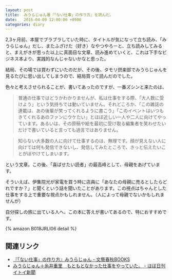 ```yaml
---
layout: post
title:  みうらじゅん著『「ない仕事」の作り方』を読んだ。
date:   2016-04-09 12:00:00 +0900
categories: diary
---
```


2,3ヶ月前、本屋でブラブラしていた時に、タイトルが気になって立ち読み、「みうらじゅん」だし、またふざけた（好き）なやつやろーと、立ち読みしてみると、まえがきが思った以上に真面目な文章、読み進めていくと、これは下手なビジネス本より、実践的なんじゃないかなと思った。

結局、その場では買わずにいたのだが、その後、タモリ倶楽部でみうらじゅんを見るたびに思い出してしまうので、結局買って読んだのでした。

色々と考えさせられることが、書いてあったのですが、一番ズシンと来たのは、

> 普通の仕事ではどうかわかりませんが、私は仕事をする際、「大人数に受けよう」という気持ちでは動いていません。それどころか、「この雑誌の連載は、あの後輩が笑ってくれるように書こう」「このイベントはいつもきてくれるあのファンにウケたい」とほぼ近しい一人や二人に向けてやっています。あるいは、その原稿や絵を最初に受け取る編集者を笑わせたいだけで書いていると言っても過言ではありません。

> 知らない大多数の人に向けて仕事するのは、無理です。顔が見えない人に向けては何も発信できないし、発信してみたところで、きっと伝えたいことがぼやけてしまいます。

という文章。この後、「喜ばせたい読者」の最高峰として、母親をあげています。

そういえば、伊集院光が家電を買う時に店員に「あなたの母親に売るとしたらどれですか？」と聞くという話を聞いたことがあります。この視点はちゃんとした仕事をする上で重要な視点かもしれません。（人によって母親でないかもしれませんが）

自分探しの旅に出ている人へ、この本に答えが書いてあるので、特におすすめです。

{% amazon B018JRLI06 detail %}

## 関連リンク

- [『「ない仕事」の作り方』みうらじゅん - 文藝春秋BOOKS](http://books.bunshun.jp/ud/book/num/9784163903699 "『「ない仕事」の作り方』みうらじゅん- 文藝春秋BOOKS")
- [みうらじゅん＋糸井重里　もともとなかった仕事をやっていた。 - ほぼ日刊イトイ新聞](https://www.1101.com/naishigoto/jun/index.html "みうらじゅん＋糸井重里　もともとなかった仕事をやっていた。 - ほぼ日刊イトイ新聞")
